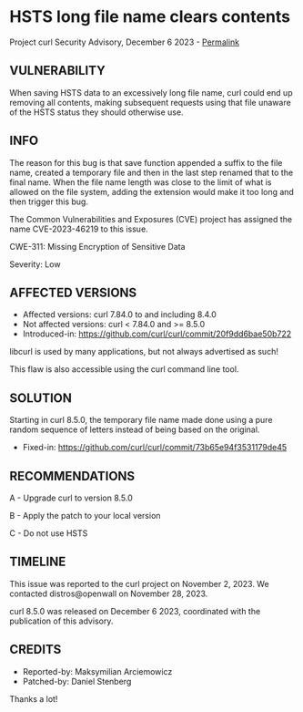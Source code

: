 HSTS long file name clears contents
===================================

Project curl Security Advisory, December 6 2023 -
[Permalink](https://curl.se/docs/CVE-2023-46219.html)

VULNERABILITY
-------------

When saving HSTS data to an excessively long file name, curl could end up
removing all contents, making subsequent requests using that file unaware of
the HSTS status they should otherwise use.

INFO
----

The reason for this bug is that save function appended a suffix to the file
name, created a temporary file and then in the last step renamed that to the
final name. When the file name length was close to the limit of what is
allowed on the file system, adding the extension would make it too long and
then trigger this bug.

The Common Vulnerabilities and Exposures (CVE) project has assigned the name
CVE-2023-46219 to this issue.

CWE-311: Missing Encryption of Sensitive Data

Severity: Low

AFFECTED VERSIONS
-----------------

- Affected versions: curl 7.84.0 to and including 8.4.0
- Not affected versions: curl < 7.84.0 and >= 8.5.0
- Introduced-in: https://github.com/curl/curl/commit/20f9dd6bae50b722

libcurl is used by many applications, but not always advertised as such!

This flaw is also accessible using the curl command line tool.

SOLUTION
------------

Starting in curl 8.5.0, the temporary file name made done using a pure random
sequence of letters instead of being based on the original.

- Fixed-in: https://github.com/curl/curl/commit/73b65e94f3531179de45

RECOMMENDATIONS
--------------

 A - Upgrade curl to version 8.5.0

 B - Apply the patch to your local version

 C - Do not use HSTS

TIMELINE
--------

This issue was reported to the curl project on November 2, 2023. We contacted
distros@openwall on November 28, 2023.

curl 8.5.0 was released on December 6 2023, coordinated with the publication
of this advisory.

CREDITS
-------

- Reported-by: Maksymilian Arciemowicz
- Patched-by: Daniel Stenberg

Thanks a lot!
